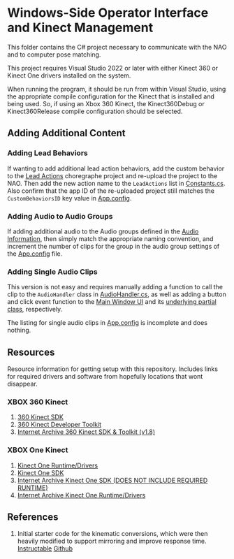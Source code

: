 # Windows-Side Operator Interface and Kinect Management
This folder contains the C# project necessary to communicate with the NAO and to computer pose matching.

This project requires Visual Studio 2022 or later with either Kinect 360 or Kinect One drivers installed on the system.

When running the program, it should be run from within Visual Studio, using the appropriate compile configuration for the Kinect that is installed and being used. So, if using an Xbox 360 Kinect, the Kinect360Debug or Kinect360Release compile configuration should be selected.

## Adding Additional Content

### Adding Lead Behaviors
If wanting to add additional lead action behaviors, add the custom behavior to the [Lead Actions](../LeadActions/) choregraphe project and re-upload the project to the NAO. Then add the new action name to the `LeadActions` list in [Constants.cs](./Kinect/Utilities/Constants.cs). Also confirm that the app ID of the re-uploaded project still matches the `CustomBehaviorsID` key value in [App.config](../Kinect/Kinect/App.config).

### Adding Audio to Audio Groups
If adding additional audio to the Audio groups defined in the [Audio Information](../AudioInformation.md), then simply match the appropriate naming convention, and increment the number of clips for the group in the audio group settings of the [App.config](./Kinect/App.config) file.

### Adding Single Audio Clips
This version is not easy and requires manually adding a function to call the clip to the `AudioHandler` class in [AudioHandler.cs](./Kinect/AudioHandler.cs), as well as adding a button and click event function to the [Main Window UI](./Kinect/MainWindow.xaml) and its [underlying partial class](./Kinect/MainWindow.xaml.cs), respectively.

The listing for single audio clips in [App.config](../Kinect/Kinect/App.config) is incomplete and does nothing.

## Resources
Resource information for getting setup with this repository. Includes links for required drivers and software from hopefully locations that wont disappear.

### XBOX 360 Kinect
1. [360 Kinect SDK](https://www.microsoft.com/en-US/download/details.aspx?id=40278)
2. [360 Kinect Developer Toolkit](https://www.microsoft.com/en-US/download/details.aspx?id=40276)
3. [Internet Archive 360 Kinect SDK & Toolkit (v1.8)](https://archive.org/details/kinect-software-developer-kit)

### XBOX One Kinect
1. [Kinect One Runtime/Drivers](https://www.microsoft.com/en-us/download/details.aspx?id=57578)
2. [Kinect One SDK](https://www.microsoft.com/en-US/download/details.aspx?id=44561)
3. [Internet Archive Kinect One SDK (DOES NOT INCLUDE REQUIRED RUNTIME)](https://archive.org/details/kinect-software-developer-kit)
4. [Internet Archive Kinect One Runtime/Drivers](https://archive.org/details/kinect-for-windows-v2-runtime-installers)

## References
1. Initial starter code for the kinematic conversions, which were then heavily modified to support mirroring and improve response time. [Instructable](https://www.instructables.com/Nao-Robot-Mimicking-Movements-Using-Kinect/) [Github](https://github.com/PinsonJonas/Project-2-sandro)